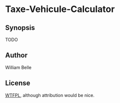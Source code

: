 Taxe-Vehicule-Calculator
========================

Synopsis
--------

TODO

Author
--------

William Belle

License
---------

[WTFPL][1], although attribution would be nice.

[1]: http://sam.zoy.org/wtfpl/